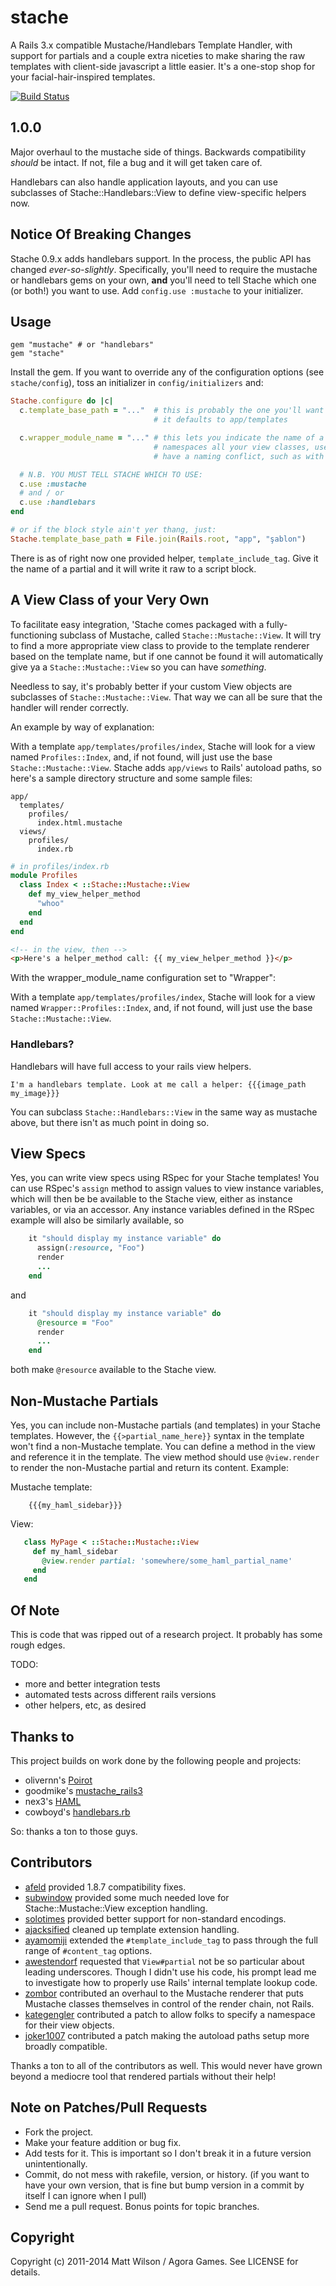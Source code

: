 # stache

A Rails 3.x compatible Mustache/Handlebars Template Handler, with support for partials and a couple extra niceties to make sharing the raw templates with client-side javascript a little easier. It's a one-stop shop for your facial-hair-inspired templates.

[![Build Status](https://secure.travis-ci.org/agoragames/stache.png)](http://travis-ci.org/agoragames/stache)

## 1.0.0

Major overhaul to the mustache side of things. Backwards compatibility *should* be intact. If not, file a bug and it will get taken care of.

Handlebars can also handle application layouts, and you can use subclasses of Stache::Handlebars::View to define view-specific helpers now.

## Notice Of Breaking Changes

Stache 0.9.x adds handlebars support. In the process, the public API has changed *ever-so-slightly*. Specifically, you'll need to require the mustache or handlebars gems on your own, **and** you'll need to tell Stache which one (or both!) you want to use. Add `config.use :mustache` to your initializer.

## Usage

    gem "mustache" # or "handlebars"
    gem "stache"

Install the gem. If you want to override any of the configuration options (see `stache/config`), toss an initializer in `config/initializers` and:

```ruby
Stache.configure do |c|
  c.template_base_path = "..."  # this is probably the one you'll want to change
                                # it defaults to app/templates

  c.wrapper_module_name = "..." # this lets you indicate the name of a module that
                                # namespaces all your view classes, useful, if you
                                # have a naming conflict, such as with a mailer

  # N.B. YOU MUST TELL STACHE WHICH TO USE:
  c.use :mustache
  # and / or
  c.use :handlebars
end

# or if the block style ain't yer thang, just:
Stache.template_base_path = File.join(Rails.root, "app", "şablon")
```

There is as of right now one provided helper, `template_include_tag`. Give it the name of a partial and it will write it raw to a script block.

## A View Class of your Very Own

To facilitate easy integration, 'Stache comes packaged with a fully-functioning subclass of Mustache, called `Stache::Mustache::View`. It will try to find a more appropriate view class to provide to the template renderer based on the template name, but if one cannot be found it will automatically give ya a `Stache::Mustache::View` so you can have *something*.

Needless to say, it's probably better if your custom View objects are subclasses of `Stache::Mustache::View`. That way we can all be sure that the handler will render correctly.

An example by way of explanation:

With a template `app/templates/profiles/index`, Stache will look for a view named `Profiles::Index`, and, if not found, will just use the base `Stache::Mustache::View`. Stache adds `app/views` to Rails' autoload paths, so here's a sample directory structure and some sample files:

```
app/
  templates/
    profiles/
      index.html.mustache
  views/
    profiles/
      index.rb
```

```ruby
# in profiles/index.rb
module Profiles
  class Index < ::Stache::Mustache::View
    def my_view_helper_method
      "whoo"
    end
  end
end
```

```html
<!-- in the view, then -->
<p>Here's a helper_method call: {{ my_view_helper_method }}</p>
```

With the wrapper_module_name configuration set to "Wrapper":

With a template `app/templates/profiles/index`, Stache will look for a view named `Wrapper::Profiles::Index`, and, if not found, will just use the base `Stache::Mustache::View`.

### Handlebars?

Handlebars will have full access to your rails view helpers.

```
I'm a handlebars template. Look at me call a helper: {{{image_path my_image}}}
```

You can subclass `Stache::Handlebars::View` in the same way as mustache above, but there isn't as much point in doing so.

## View Specs

Yes, you can write view specs using RSpec for your Stache templates! You can use RSpec's `assign` method to 
assign values to view instance variables, which will then be be available to the Stache view, either as 
instance variables, or via an accessor. Any instance variables defined in the RSpec example will also be
similarly available, so

```ruby
    it "should display my instance variable" do
      assign(:resource, "Foo")
      render
      ...
    end
```
and

```ruby
    it "should display my instance variable" do
      @resource = "Foo"
      render
      ...
    end
```
both make `@resource` available to the Stache view.

## Non-Mustache Partials

Yes, you can include non-Mustache partials (and templates) in your Stache templates. However, the
`{{>partial_name_here}}` syntax in the template won't find a non-Mustache template. You can define
a method in the view and reference it in the template. The view method should use `@view.render` to
render the non-Mustache partial and return its content. Example:

Mustache template:

```
    {{{my_haml_sidebar}}}
```

View:

```ruby
   class MyPage < ::Stache::Mustache::View
     def my_haml_sidebar
       @view.render partial: 'somewhere/some_haml_partial_name'
     end
   end
```

## Of Note

This is code that was ripped out of a research project. It probably has some rough edges.

TODO:

* more and better integration tests
* automated tests across different rails versions
* other helpers, etc, as desired

## Thanks to

This project builds on work done by the following people and projects:

* olivernn's [Poirot](https://github.com/olivernn/poirot)
* goodmike's [mustache_rails3](https://github.com/goodmike/mustache_rails3)
* nex3's [HAML](https://github.com/nex3/haml)
* cowboyd's [handlebars.rb](https://github.com/cowboyd/handlebars.rb)

So: thanks a ton to those guys.

## Contributors

* [afeld](https://github.com/afeld) provided 1.8.7 compatibility fixes.
* [subwindow](https://github.com/subwindow) provided some much needed love for Stache::Mustache::View exception handling.
* [solotimes](https://github.com/solotimes) provided better support for non-standard encodings.
* [ajacksified](https://github.com/ajacksified) cleaned up template extension handling.
* [ayamomiji](https://github.com/ayamomiji) extended the `#template_include_tag` to pass through the full range of `#content_tag` options.
* [awestendorf](https://github.com/awestendorf) requested that `View#partial` not be so particular about leading underscores. Though I didn't use his code, his prompt lead me to investigate how to properly use Rails' internal template lookup code.
* [zombor](https://github.com/zombor) contributed an overhaul to the Mustache renderer that puts Mustache classes themselves in control of the render chain, not Rails.
* [kategengler](https://github.com/kategengler) contributed a patch to allow folks to specify a namespace for their view objects.
* [joker1007](https://github.com/joker1007) contributed a patch making the autoload paths setup more broadly compatible.

Thanks a ton to all of the contributors as well. This would never have grown beyond a mediocre tool that rendered partials without their help!

## Note on Patches/Pull Requests

* Fork the project.
* Make your feature addition or bug fix.
* Add tests for it. This is important so I don't break it in a
  future version unintentionally.
* Commit, do not mess with rakefile, version, or history.
  (if you want to have your own version, that is fine but bump version in a commit by itself I can ignore when I pull)
* Send me a pull request. Bonus points for topic branches.

## Copyright

Copyright (c) 2011-2014 Matt Wilson / Agora Games. See LICENSE for details.
